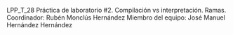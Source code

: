 LPP_T_28
Práctica de laboratorio #2. Compilación vs interpretación. Ramas.
Coordinador: Rubén Monclús Hernández
Miembro del equipo: José Manuel Hernández Hernández
